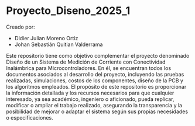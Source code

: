# Proyecto_Diseno_2025_1
Creado por:
- Didier Julian Moreno Ortiz
- Johan Sebastián Quitian Valderrama
  
Este repositorio tiene como objetivo complementar el proyecto denominado Diseño de un Sistema de Medición de Corriente con Conectividad Inalámbrica para Microcontroladores. En él, se encuentran todos los documentos asociados al desarrollo del proyecto, incluyendo las pruebas realizadas, simulaciones, costos de los componentes, diseño de la PCB y los algoritmos empleados.  El propósito de este repositorio es proporcionar la información detallada y los recursos necesarios para que cualquier interesado, ya sea académico, ingeniero o aficionado, pueda replicar, modificar o ampliar el trabajo realizado, asegurando la transparencia y la posibilidad de mejorar o adaptar el sistema según sus propias necesidades o especificaciones.
